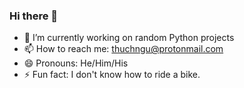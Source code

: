 ### Hi there 👋

- 🔭 I’m currently working on random Python projects
- 📫 How to reach me: thuchngu@protonmail.com
- 😄 Pronouns: He/Him/His
- ⚡ Fun fact: I don't know how to ride a bike.
